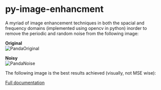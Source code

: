 # py-image-enhancment
A myriad of image enhancement techniques in both the spacial and frequency domains (implemented using opencv in python) inorder to remove
the periodic and random noise from the following image:

**Original** \
![PandaOriginal](https://raw.githubusercontent.com/jounaidr/py-image-enhancment/main/PandaOriginal.bmp)

**Noisy** \
![PandaNoise](https://raw.githubusercontent.com/jounaidr/py-image-enhancment/main/PandaNoise.bmp)

The following image is the best results achieved (visually, not MSE wise):

[Full documentation]()